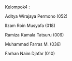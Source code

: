 Kelompok4 : 

Aditya Wirajaya Permono (052)

Ilzam Roin Musyafa (018)

Ramiza Kamala Tatsuru (006)

Muhammad Farras M. (036)

Farhan Naim Djafar (010)
